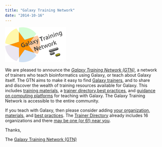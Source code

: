 ```yaml
---
title: "Galaxy Training Network"
date: "2014-10-16"
---
```


<div class='right'><a href='/src/teach/index.md'><img src="/src/images/logos/GTNLogo600.png" alt="Galaxy Training Network" width="200" /></a></div>

We are pleased to announce the *[Galaxy Training Network (GTN)](/src/teach/gtn/index.md)*, a network of trainers who teach bioinformatics using Galaxy, or teach about Galaxy itself.  The GTN aims to make it easy to find [Galaxy trainers](/src/teach/trainers/index.md), and to share and discover the wealth of training resources available for Galaxy.  This includes [training materials](/src/teach/resources/index.md), a [trainer directory](/src/teach/trainers/index.md),[best practices](/src/teach/best-practices/index.md), and [guidance on computing platforms](/src/teach/computing-platforms/index.md) for teaching with Galaxy.  The Galaxy Training Network is accessible to the entire community.  

If you teach with Galaxy, then please consider adding [your organization](/src/teach/trainers/index.md#add-a-trainer), [materials](/src/teach/resources/index.md#add-a-training-resource), and [best practices](/src/teach/best-practices/index.md). The [Trainer Directory](/src/teach/trainers/index.md) already includes 16 organizations and there [may be one (or 6!) near you](http://bit.ly/gxytrnmap).

Thanks,

The [Galaxy Training Network (GTN)](/src/teach/trainers/index.md)
